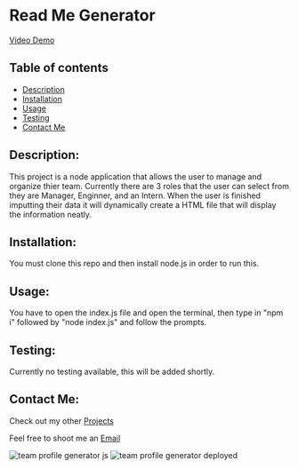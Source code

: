 # Read Me Generator

[Video Demo](https://youtu.be/01EjEm2hyhY)



## Table of contents

-  [Description](#description)
-  [Installation](#installation)
-  [Usage](#usage)
-  [Testing](#testing)
-  [Contact Me](#contact-me)

## Description:
This project is a node application that allows the user to manage and organize thier team. Currently there are 3 roles that the user can select from they are Manager, Enginner, and an Intern. When the user is finished imputting their data it will dynamically create a HTML file that will display the information neatly. 

## Installation:
You must clone this repo and then install node.js in order to run this.

## Usage:
You have to open the index.js file and open the terminal, then type in "npm i" followed by "node index.js" and follow the prompts.

## Testing:
Currently no testing available, this will be added shortly.  

## Contact Me:
Check out my other [Projects](https://github.com/Efox6179?tab=repositories)

Feel free to shoot me an [Email](mailto:efox6179@icloud.com) 


![team profile generator js](https://user-images.githubusercontent.com/95189308/156968527-7d368127-b394-4d38-844c-58338efae5d6.PNG)
![team profile generator deployed](https://user-images.githubusercontent.com/95189308/156968559-6e3fb63c-9f34-46e9-8ced-3ea1209d757a.PNG)
